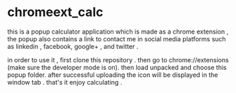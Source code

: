# chromeext_calc

this is a popup calculator application which is made as a chrome extension , the popup also contains a link to contact me in social media platforms such as linkedin , facebook, google+ , and twitter .

in order to use it , first clone this repository .
then go to chrome://extensions (make sure the developer mode is on).
then load unpacked and choose this popup folder.
after successful uploading the icon will be displayed in the window tab .
that's it enjoy calculating . 
